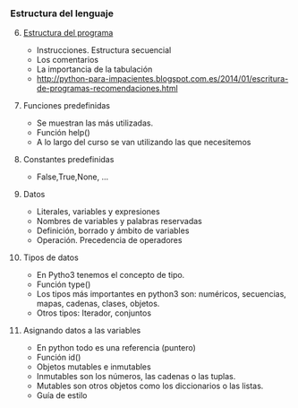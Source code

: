 ### Estructura del lenguaje

6. [Estructura del programa](u6)
	* Instrucciones. Estructura secuencial
	* Los comentarios
	* La importancia de la tabulación
	* http://python-para-impacientes.blogspot.com.es/2014/01/escritura-de-programas-recomendaciones.html
	
7. Funciones predefinidas
	* Se muestran las más utilizadas.
	* Función help()
	* A lo largo del curso se van utilizando las que necesitemos
8. Constantes predefinidas
	* False,True,None, ...
9. Datos
	* Literales, variables y expresiones
	* Nombres de variables y palabras reservadas
	* Definición, borrado y ámbito de variables
	* Operación. Precedencia de operadores
10. Tipos de datos 
	* En Pytho3 tenemos el concepto de tipo.
	* Función type()
	* Los tipos más importantes en python3 son: numéricos, secuencias, mapas, cadenas, clases, objetos.
	* Otros tipos: Iterador, conjuntos
11. Asignando datos a las variables
	* En python todo es una referencia (puntero)
	* Función id()
	* Objetos mutables e inmutables
	* Inmutables son los números, las cadenas o las tuplas.
	* Mutables son otros objetos como los diccionarios o las listas.
	* Guía de estilo